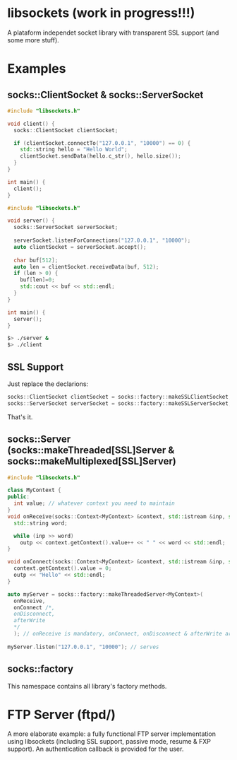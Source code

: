 # libsockets (work in progress!!!)
A plataform independet socket library with transparent SSL support (and some more stuff).
# Examples
## socks::ClientSocket & socks::ServerSocket
```cpp
#include "libsockets.h"

void client() {
  socks::ClientSocket clientSocket;

  if (clientSocket.connectTo("127.0.0.1", "10000") == 0) {
    std::string hello = "Hello World";
    clientSocket.sendData(hello.c_str(), hello.size());
  }
}

int main() {
  client();
}
```

```cpp
#include "libsockets.h"

void server() {
  socks::ServerSocket serverSocket;
  
  serverSocket.listenForConnections("127.0.0.1", "10000");
  auto clientSocket = serverSocket.accept();
  
  char buf[512];
  auto len = clientSocket.receiveData(buf, 512);
  if (len > 0) {
    buf[len]=0;
    std::cout << buf << std::endl;
  }
}

int main() {
  server();
}
```

```sh
$> ./server &
$> ./client
```

## SSL Support
Just replace the declarions:
```cpp
socks::ClientSocket clientSocket = socks::factory::makeSSLClientSocket;
socks::ServerSocket serverSocket = socks::factory::makeSSLServerSocket;
```
That's it.
## socks::Server (socks::makeThreaded[SSL]Server & socks::makeMultiplexed[SSL]Server)
```cpp
#include "libsockets.h"

class MyContext {
public:
  int value; // whatever context you need to maintain
}
void onReceive(socks::Context<MyContext> &context, std::istream &inp, std::ostream &outp) {
  std::string word;

  while (inp >> word)
    outp << context.getContext().value++ << " " << word << std::endl;
}

void onConnect(socks::Context<MyContext> &context, std::istream &inp, std::ostream &outp) {
  context.getContext().value = 0;
  outp << "Hello" << std::endl;
}

auto myServer = socks::factory::makeThreadedServer<MyContext>(
  onReceive, 
  onConnect /*,
  onDisconnect,
  afterWrite
  */
  ); // onReceive is mandatory, onConnect, onDisconnect & afterWrite are optional
  
myServer.listen("127.0.0.1", "10000"); // serves
```
## socks::factory
This namespace contains all library's factory methods.
# FTP Server (ftpd/)
A more elaborate example: a fully functional FTP server implementation using libsockets (including SSL support, passive mode, resume & FXP support). 
An authentication callback is provided for the user.

